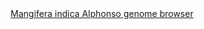 <div id="Mangifera_indica_Alphonso_genome_browser" align="center">
  <a href="https://ink-blot.github.io/?sessionURL=blob:zZVrb7M2FID_yuRPm0QI1xDyLWmaa3MjJbdXryIHbDABTLAJSar.97lZ807TqrWddqmEEJhjzjl.HsMTOKKcEZqCBtBk1ZRNIAEW0nIOkyxGY5ggBhoYxgxJIEcY5Sj1EGg8AQwZh67zICaGnGesUa36EFcClNKEeExmugyzCqMFD5EIrWgyTOCFprBkskcTEcxhFcZZSFNGq9DzEGMVpZqhNNiWUJxuz7bXV6JtUsScXLNuRRGiMF_GUFRLUh.d3inkI5kDq6fvR1q2MU.ztH6vunx9nkPa2bUuC28ZTcqHw53jT1fDQRcz8nhEbSO2myGpKf2kNw6KPKs2TyzGy_HyGBnDyy5tMW92apuR55z3py6e9srJvs3GWXtTWxPnLr3Pw7jfyXWI02WX.s29aIiAZwnE1CvEsgMvzFWrYUpK3ZAM0668XJmSbdqi7ZwS0Pj2XQI8h95eRH97AvycCTaAoUNxxSQBmvsoB42KrSiWatuaaViGYtvqs_QEijz.h.ElMBU0yBb5hG99ymVGcy44BRjrcnAR9WASX9mJxO8HfyGyo0vSXazbh.CY.S1GSDxVsMWjS42NfNVdMgMfbTxeRfremUxMt57aq5KvTrWSaPYwKh9kviOiow.3jmmeQC5CX4bE_StZmKaUQ_6yXyUQIhKEIsZSJODRmArOIA92PyvST.JQTeUXEXQkjOxITPh5KVLSEjR0zawZ6g819H9HhR.7d.44da2u2nV9q24Ffi4.If6WpRmTRTfy0cN_MuPTc7.QKIlmovMQurTXDV3NGfcn3t1e21hxcqhPkoTXBpx0VaLu8GOw6LE.q81hGU3QFGa5dbGcP4ry.VW8eSNGftfmCHMCU_6mDqplW9pfCPSqifG_aPICNv7borw1.wup4t2XzgxNlYNDis65pqonr4Opumj3ldEqWs1aUTHieWYuep1z1.6pZlTP9uZKbypBWtjx4VOqvLmSn5dFNZSa9b4t5n9oi7yDyQe0eA37QvzhZjoMUPNyvvN6KXQ78x4ZhI9Bazovdoa7zodzvA7N4wqO9oOHs7M8uebm0R_M5vT.EK9dXXT0Hv_b2txA_3Z7.5nEJEgTdEX9yq32_P35Vw--">Mangifera indica Alphonso genome browser</a>
</div>
